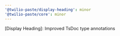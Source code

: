 ```yaml
---
'@twilio-paste/display-heading': minor
'@twilio-paste/core': minor
---
```


[Display Heading]: Improved TsDoc type annotations
